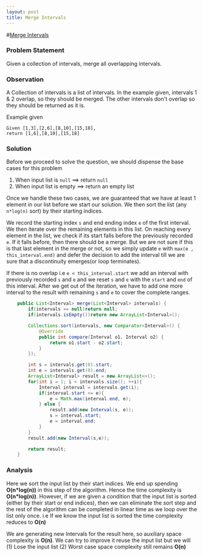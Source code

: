 ```yaml
---
layout: post
title: Merge Intervals
---
```

#[Merge Intervals](https://leetcode.com/problems/merge-intervals/)

### Problem Statement

Given a collection of intervals, merge all overlapping intervals.


### Observation

A Collection of intervals is a list of intervals. In the example given, intervals 1 & 2 overlap, so they should be merged. The other intervals don't overlap so they should be returned as it is. 

Example given 

````
Given [1,3],[2,6],[8,10],[15,18],
return [1,6],[8,10],[15,18]

````


### Solution

Before we proceed to solve the question, we should dispense the base cases for this problem
1. When input list is `null` ==> return `null`
2. When input list is empty ==> return an empty list

Once we handle these two cases, we are guaranteed that we have at least 1 element in our list before we start our solution. We then sort the list (any `n*log(n)` sort) by their starting indices. 

We record the starting index `s` and end ending index `e` of the first interval. We then iterate over the remaining elements in this list. On reaching every element in the list, we check if its start falls before the previously recorded `e`. If it falls before, then there should be a merge. But we are not sure if this is that last element in the merge or not, so we simply update `e` with `max(e , this_interval.end)` and defer the decision to add the interval till we are sure that a discontinuity emerges(or loop terminates). 
   
If there is no overlap i.e `e < this_interval.start` we add an interval with previously recorded `s` and `e` and we reset `s` and `e` with the `start` and `end` of this interval. After we get out of the iteration, we have to add one more interval to the result with remaining `s` and `e` to cover the complete ranges. 


```Java
    public List<Interval> merge(List<Interval> intervals) {
        if(intervals == null)return null;
        if(intervals.isEmpty())return new ArrayList<Interval>();

        Collections.sort(intervals, new Comparator<Interval>() {
            @Override
            public int compare(Interval o1, Interval o2) {
                return o1.start - o2.start;
            }
        });

        int s = intervals.get(0).start;
        int e = intervals.get(0).end;
        ArrayList<Interval> result = new ArrayList<>();
        for(int i = 1; i < intervals.size(); ++i){
            Interval interval = intervals.get(i);
            if(interval.start <= e){
                e = Math.max(interval.end, e);
            } else {
                result.add(new Interval(s, e));
                s = interval.start;
                e = interval.end;
            }
        }
        result.add(new Interval(s,e));

        return result;
    }

```

### Analysis

Here we sort the input list by their start indices. We end up spending __O(n*log(n))__ in this step of the algorithm. Hence the time complexity is __O(n*log(n))__. However, if we are given a condition that the input list is sorted (either by their start or end indices), then we can eliminate the sort step and the rest of the algorithm can be completed in linear time as we loop over the list only once. i.e If we know the input list is sorted the time complexity reduces to __O(n)__

We are generating new Intervals for the result here, so auxiliary space complexity is __O(n)__. We can try to improve it reuse the input list but we will (1) Lose the input list (2) Worst case space complexity still remains __O(n)__